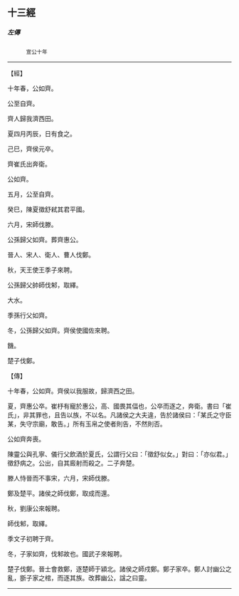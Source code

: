 

## 十三經

##### 左傳
　　　`宣公十年`

* * *

【經】

十年春，公如齊。

公至自齊。

齊人歸我濟西田。

夏四月丙辰，日有食之。

己巳，齊侯元卒。

齊崔氏出奔衛。

公如齊。

五月，公至自齊。

癸巳，陳夏徵舒弒其君平國。

六月，宋師伐滕。

公孫歸父如齊。葬齊惠公。

晉人、宋人、衛人、曹人伐鄭。

秋，天王使王季子來聘。

公孫歸父帥師伐邾，取繹。

大水。

季孫行父如齊。

冬，公孫歸父如齊。齊侯使國佐來聘。

饑。

楚子伐鄭。

【傳】

十年春，公如齊。齊侯以我服故，歸濟西之田。

夏，齊惠公卒。崔杼有寵於惠公，高、國畏其偪也，公卒而逐之，奔衛。書曰「崔氏」，非其罪也，且告以族，不以名。凡諸侯之大夫違，告於諸侯曰：「某氏之守臣某，失守宗廟，敢告。」所有玉帛之使者則告，不然則否。

公如齊奔喪。

陳靈公與孔寧、儀行父飲酒於夏氏，公謂行父曰：「徵舒似女。」對曰：「亦似君。」徵舒病之。公出，自其廄射而殺之。二子奔楚。

滕人恃晉而不事宋，六月，宋師伐滕。

鄭及楚平。諸侯之師伐鄭，取成而還。

秋，劉康公來報聘。

師伐邾，取繹。

季文子初聘于齊。

冬，子家如齊，伐邾故也。國武子來報聘。

楚子伐鄭。晉士會救鄭，逐楚師于潁北。諸侯之師戍鄭。鄭子家卒。鄭人討幽公之亂，斵子家之棺，而逐其族。改葬幽公，諡之曰靈。

* * *

